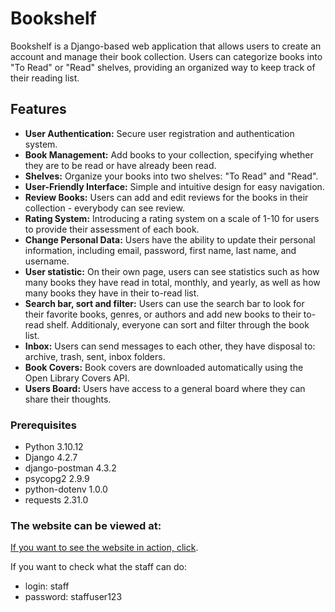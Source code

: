 # Bookshelf

Bookshelf is a Django-based web application that allows users to create an account and manage their book collection. Users can categorize books into "To Read" or "Read" shelves, providing an organized way to keep track of their reading list.

## Features

- **User Authentication:** Secure user registration and authentication system.
- **Book Management:** Add books to your collection, specifying whether they are to be read or have already been read.
- **Shelves:** Organize your books into two shelves: "To Read" and "Read".
- **User-Friendly Interface:** Simple and intuitive design for easy navigation.
- **Review Books:** Users can add and edit reviews for the books in their collection - everybody can see review.
- **Rating System:** Introducing a rating system on a scale of 1-10 for users to provide their assessment of each book.
- **Change Personal Data:** Users have the ability to update their personal information, including email, password, first name, last name, and username.
- **User statistic:** On their own page, users can see statistics such as how many books they have read in total, monthly, and yearly, as well as how many books they have in their to-read list.
- **Search bar, sort and filter:** Users can use the search bar to look for their favorite books, genres, or authors and add new books to their to-read shelf. Additionaly, everyone can sort and filter through the book list. 
- **Inbox:** Users can send messages to each other, they have disposal to: archive, trash, sent, inbox folders.
- **Book Covers:** Book covers are downloaded automatically using the Open Library Covers API.
- **Users Board:** Users have access to a general board where they can share their thoughts.

### Prerequisites

- Python 3.10.12
- Django 4.2.7
- django-postman 4.3.2   
- psycopg2 2.9.9
- python-dotenv 1.0.0
- requests 2.31.0


### The website can be viewed at:

[If you want to see the website in action, click](https://www.kronek.pythonanywhere.com).

If you want to check what the staff can do:
- login: staff
- password: staffuser123